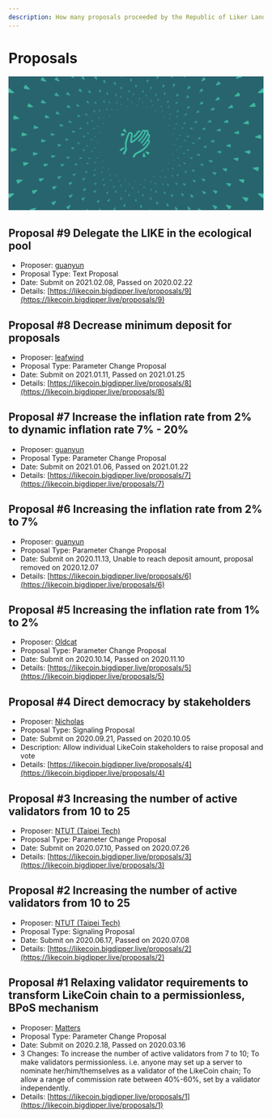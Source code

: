 ```yaml
---
description: How many proposals proceeded by the Republic of Liker Land?
---
```


# Proposals

![](../../.gitbook/assets/likecoin_ad59_banner%20%281%29.png)

## Proposal \#9 Delegate the LIKE in the ecological pool

* Proposer: [guanyun](https://matters.news/@guanyun/towards-a-republic-of-liker-land-the-9th-proposal-bafyreicn5r4jqcz267ksdcj3rjmxvkykwsrrw4q72as6j7k7k267k4xy24)
* Proposal Type: Text Proposal
* Date: Submit on 2021.02.08, Passed on 2020.02.22
* Details: [https://likecoin.bigdipper.live/proposals/9](https://likecoin.bigdipper.live/proposals/9)

## Proposal \#8 Decrease minimum deposit for proposals

* Proposer: [leafwind](https://matters.news/@leafwind/like-coin-chain-proposal-8-reduce-the-barrier-of-proposal-deposit-threshold-bafyreihrcgcmjgxjgsddsrdfdifmuptntsdlil4hvsahffn5lbwh72m7si)
* Proposal Type: Parameter Change Proposal
* Date: Submit on 2021.01.11, Passed on 2021.01.25
* Details: [https://likecoin.bigdipper.live/proposals/8](https://likecoin.bigdipper.live/proposals/8)

## Proposal \#7 Increase the inflation rate from 2% to dynamic inflation rate 7% - 20%

* Proposer: [guanyun](https://matters.news/@guanyun/towards-a-republic-of-liker-land-the-7th-proposal-bafyreidbbvg5yuili2cglawzygkn4mvhg2ghjjdzlytonrnc4tcocyucsq)
* Proposal Type: Parameter Change Proposal
* Date: Submit on 2021.01.06, Passed on 2021.01.22
* Details: [https://likecoin.bigdipper.live/proposals/7](https://likecoin.bigdipper.live/proposals/7)

## Proposal \#6 Increasing the inflation rate from 2% to 7%

* Proposer: [guanyun](https://matters.news/@guanyun/like-coin-chain-proposal-6-increase-the-inflation-rate-from-2-to-7-bafyreibnqz6rbx2rcmc6o5nujogobaou2rh7sdtogmkkfgbdf2gjzq74lq)
* Proposal Type: Parameter Change Proposal
* Date: Submit on 2020.11.13, Unable to reach deposit amount, proposal removed on 2020.12.07 
* Details: [https://likecoin.bigdipper.live/proposals/6](https://likecoin.bigdipper.live/proposals/6)

## Proposal \#5 Increasing the inflation rate from 1% to 2%

* Proposer: [Oldcat](https://matters.news/@oldcat/like-coin-chain-proposal-5-increase-the-inflation-rate-from-1-to-2-bafyreigehviegtfl42orweqj5nc2wn2ccapukjm2jhwf3qzcntl7qyxaby)
* Proposal Type: Parameter Change Proposal
* Date: Submit on 2020.10.14, Passed on 2020.11.10
* Details: [https://likecoin.bigdipper.live/proposals/5](https://likecoin.bigdipper.live/proposals/5)

## Proposal \#4 Direct democracy by stakeholders

* Proposer: [Nicholas](https://matters.news/@nicholasyau/like-coin-chain-proposal-4-direct-democracy-by-stakeholders-bafyreifupmmlspfpu55mpjwtzbkqew3ji4wdud36er2uetcph7h72mfmea)
* Proposal Type: Signaling Proposal
* Date: Submit on 2020.09.21, Passed on 2020.10.05
* Description: Allow individual LikeCoin stakeholders to raise proposal and vote
* Details: [https://likecoin.bigdipper.live/proposals/4](https://likecoin.bigdipper.live/proposals/4)

## Proposal \#3 Increasing the number of active validators from 10 to 25

* Proposer: [NTUT \(Taipei Tech\)](https://likecoin.bigdipper.live/validator/9A810D60E0BF1D5D1C81B03CCF2923C6404FECE3)
* Proposal Type: Parameter Change Proposal
* Date: Submit on 2020.07.10, Passed on 2020.07.26
* Details: [https://likecoin.bigdipper.live/proposals/3](https://likecoin.bigdipper.live/proposals/3)

## Proposal \#2 Increasing the number of active validators from 10 to 25

* Proposer: [NTUT \(Taipei Tech\)](https://matters.news/@dAAAb/like-coin-chain-proposal-2-increasing-the-number-of-active-validators-from-10-to-25-bafyreic2jaqtzaaql2dkauay5ogybtqy3tlltwzrj665ong2sg7uks7zsu)
* Proposal Type: Signaling Proposal
* Date: Submit on 2020.06.17, Passed on 2020.07.08
* Details: [https://likecoin.bigdipper.live/proposals/2](https://likecoin.bigdipper.live/proposals/2)

## Proposal \#1 Relaxing validator requirements to transform LikeCoin chain to a permissionless, BPoS mechanism

* Proposer: [Matters](https://matters.news/@likecoin/like-coin-chain-proposal-1-relaxing-validator-requirements-to-transform-like-coin-chain-to-a-permissionless-b-po-s-mechanism-bafyreienrrgu5a35wvgztutzjzl6hey5csqdhimukzrpxfp64xn223fi5q)
* Proposal Type: Parameter Change Proposal
* Date: Submit on 2020.2.18, Passed on 2020.03.16
* 3 Changes: To increase the number of active validators from 7 to 10; To make validators permissionless. i.e. anyone may set up a server to nominate her/him/themselves as a validator of the LikeCoin chain; To allow a range of commission rate between 40%-60%, set by a validator independently.
* Details: [https://likecoin.bigdipper.live/proposals/1](https://likecoin.bigdipper.live/proposals/1)

